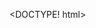 <DOCTYPE! html>
 <html>
  <body>
   <canvas id="canvas" width="400" height="400" style="background-color:#333"></canvas>
   
  <script>
 var canvas = document.getElementById("canvas");
 var ctx = canvas.getContext("2d");
 var radius = canvas.height / 2;
 ctx.translate(radius, radius);
 radius = radius * 0.90
 drawClock();
 	setInterval(drawClock, 1000);
  function drawClock() {
	ctx.arc(0, 0, radius, 0, 2*Math.PI);
	ctx.fillStyle = "white";
	ctx.fill();

  }
  function drawClock() {
	drawFace(ctx, radius);
	drawNumbers(ctx, radius);
	drawTime(ctx, radius);
  }
  function drawFace(ctx, radius) {
	var grad;
	
	ctx.beginPath();
	ctx.arc (0, 0, radius, 0, 2*Math.PI);
	ctx.fillStyle = "white";
	ctx.fill();
	
	grad = ctx.createRadialGradient(0,0,radius*0.95, 0,0,radius*1.05);
	grad.addColorStop(0, '#333');
	grad.addColorStop(0.5, 'white');
	grad.addColorStop(1, '#333');
	ctx.strokeStyle = grad;
	ctx.lineWidth = radius*0.1;
	ctx.stroke();
	
	ctx.beginPath();
	ctx.arc(0, 0, radius*0.1, 0, 2*Math.PI);
	ctx.fillStyle = '#333'
	ctx.fill();
  }
  
  function drawNumbers(ctx, radius) {
	var ang;
	var num;
	ctx.font = radius*0.13 + "px arial";
	ctx.textBaseLine="left";
	ctx.textAlign="center";
	for(num= 1; num < 13; num++){
		ang = num * Math.PI / 6;
		ctx.rotate(ang);
		ctx.translate(0, -radius*0.869);
		ctx.rotate(-ang);
		ctx.fillText(num.toString(), 0, 0);
		ctx.rotate(ang);
		ctx.translate(0, radius*0.869);
		ctx.rotate(-ang);
	 }
 }
   function drawTime(ctx, radius){
	var now = new Date();
	var hour = now.getHours();
	var minute = now.getMinutes();
	var second = now.getSeconds();
	
	hour=hour%12;
	hour=(hour*Math.PI/6)+(minute*Math.PI/(6*60))+(second*Math.PI/(360*60));
	drawHand(ctx, hour, radius*0.5, radius*0.04);
	
	minute=(minute*Math.PI/30)+(second*Math.PI/(30*60));
	drawHand(ctx, minute, radius*0.6, radius*0.04);
	
	second=(second*Math.PI/30);
	drawHand(ctx, second, radius*0.8, radius*0.03);
 }
   function drawHand(ctx, pos, length, width) {
	ctx.beginPath();
	ctx.lineWidth = width;
	ctx.lineCap = "round";
	ctx.moveTo(0,0);
	ctx.rotate(pos);
	ctx.lineTo(0, -length);
	ctx.stroke();
	ctx.rotate(-pos);
 }
  </script>
  
 </body>
</html>
